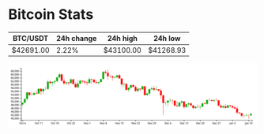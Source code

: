 # Bitcoin Stats

BTC/USDT|24h change|24h high|24h low|
|---|---|---|---|
|$42691.00|2.22%|$43100.00|$41268.93|

<img src="./chart.svg">
